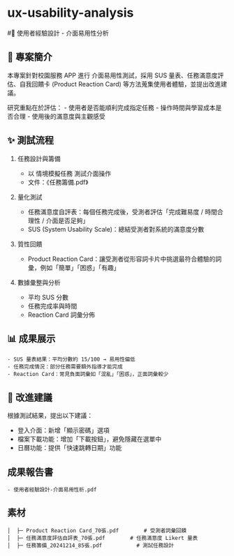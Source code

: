 # ux-usability-analysis
#🎨 使用者經驗設計 - 介面易用性分析
## 📖 專案簡介
本專案針對校園服務 APP 進行 介面易用性測試，採用 SUS 量表、任務滿意度評估、自我回饋卡 (Product Reaction Card) 等方法蒐集使用者體驗，並提出改進建議。

研究重點在於評估：
    - 使用者是否能順利完成指定任務
    - 操作時間與學習成本是否合理
    - 使用後的滿意度與主觀感受
## ✨ 測試流程
1. 任務設計與籌備
    - 以 情境模擬任務 測試介面操作
    - 文件：《任務籌備.pdf》

2. 量化測試
    - 任務滿意度自評表：每個任務完成後，受測者評估「完成難易度 / 時間合理性 / 介面是否足夠」
    - SUS (System Usability Scale)：總結受測者對系統的滿意度分數

3. 質性回饋
    - Product Reaction Card：讓受測者從形容詞卡片中挑選最符合體驗的詞彙，例如「簡單」「困惑」「有趣」

4. 數據彙整與分析
    - 平均 SUS 分數
    - 任務完成率與時間
    - Reaction Card 詞彙分佈

## 📊 成果展示
    - SUS 量表結果：平均分數約 15/100 → 易用性偏低
    - 任務完成情況：部分任務需要額外指導才能完成
    - Reaction Card：常見負面詞彙如「混亂」「困惑」，正面詞彙較少
 
## 🔧 改進建議

根據測試結果，提出以下建議：
- 登入介面：新增「顯示密碼」選項
- 檔案下載功能：增加「下載按鈕」，避免隱藏在選單中
- 日曆功能：提供「快速跳轉日期」功能
## 成果報告書
    - 使用者經驗設計-介⾯易⽤性析.pdf
## 素材
```
│  ├─ Product Reaction Card_70張.pdf        # 受測者詞彙回饋
│  ├─ 任務滿意度評估自評表_70張.pdf        # 任務滿意度 Likert 量表
│  ├─ 任務籌備_20241214_85張.pdf           # 測試任務設計
